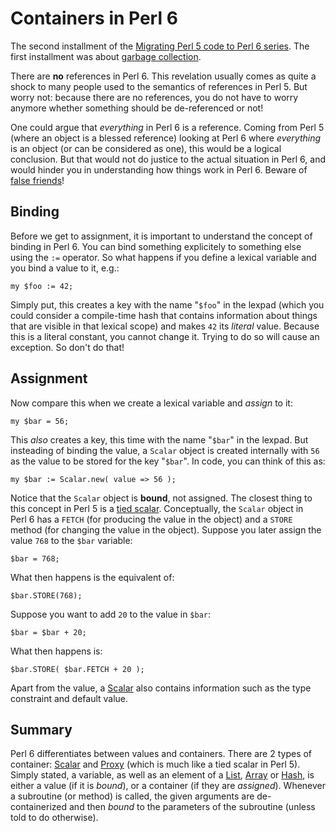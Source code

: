 Containers in Perl 6
====================
The second installment of the
[Migrating Perl 5 code to Perl 6 series](5to6-introduction.md).  The first
installment was about [garbage collection](5to6-finalizing.md).

There are **no** references in Perl 6.  This revelation usually comes as quite
a shock to many people used to the semantics of references in Perl 5.  But
worry not: because there are no references, you do not have to worry anymore
whether something should be de-referenced or not!

One could argue that *everything* in Perl 6 is a reference.  Coming from
Perl 5 (where an object is a blessed reference) looking at Perl 6 where
*everything* is an object (or can be considered as one), this would be a
logical conclusion.  But that would not do justice to the actual situation
in Perl 6, and would hinder you in understanding how things work in Perl 6.
Beware of [false friends](https://en.wikipedia.org/wiki/False_friend)!

Binding
-------
Before we get to assignment, it is important to understand the concept of
binding in Perl 6.  You can bind something explicitely to something else
using the `:=` operator.  So what happens if you define a lexical variable
and you bind a value to it, e.g.:

    my $foo := 42;

Simply put, this creates a key with the name "`$foo`" in the lexpad (which
you could consider a compile-time hash that contains information about things
that are visible in that lexical scope) and makes `42` its *literal* value.
Because this is a literal constant, you cannot change it.  Trying to do so
will cause an exception.  So don't do that!

Assignment
----------
Now compare this when we create a lexical variable and *assign* to it:

    my $bar = 56;

This *also* creates a key, this time with the name "`$bar`" in the lexpad.
But insteading of binding the value, a `Scalar` object is created internally
with `56` as the value to be stored for the key "`$bar`".  In code, you can
think of this as:

    my $bar := Scalar.new( value => 56 );

Notice that the `Scalar` object is **bound**, not assigned.  The closest thing
to this concept in Perl 5 is a [tied scalar](https://metacpan.org/pod/distribution/perl/pod/perltie.pod#Tying-Scalars).
Conceptually, the `Scalar` object in Perl 6 has a `FETCH` (for producing the
value in the object) and a `STORE` method (for changing the value in the
object).  Suppose you later assign the value `768` to the `$bar` variable:

    $bar = 768;

What then happens is the equivalent of:

    $bar.STORE(768);

Suppose you want to add `20` to the value in `$bar`:

    $bar = $bar + 20;

What then happens is:

    $bar.STORE( $bar.FETCH + 20 );

Apart from the value, a [Scalar](https://docs.perl6.org/type/Scalar) also
contains information such as the type constraint and default value.

Summary
-------
Perl 6 differentiates between values and containers.  There are 2 types of
container: [Scalar](https://docs.perl6.org/type/Scalar) and
[Proxy](https://docs.perl6.org/type/Proxy) (which is much like a tied scalar
in Perl 5).  Simply stated, a variable, as well as an element of a
[List](https://docs.perl6.org/type/List), 
[Array](https://docs.perl6.org/type/Array) or
[Hash](https://docs.perl6.org/type/Hash), is either a value (if it is
*bound*), or a container (if they are *assigned*).  Whenever a subroutine
(or method) is called, the given arguments are de-containerized and then
*bound* to the parameters of the subroutine (unless told to do otherwise).
